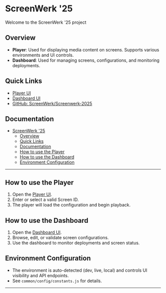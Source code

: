 # ScreenWerk '25

Welcome to the ScreenWerk '25 project

## Overview

- **Player**: Used for displaying media content on screens. Supports various environments and UI controls.
- **Dashboard**: Used for managing screens, configurations, and monitoring deployments.

## Quick Links

- [Player UI](./player/index.html)
- [Dashboard UI](./dashboard/index.html)
- [GitHub: ScreenWerk/Screenwerk-2025](https://github.com/ScreenWerk/Screenwerk-2025)

## Documentation

- [ScreenWerk '25](#screenwerk-25)
  - [Overview](#overview)
  - [Quick Links](#quick-links)
  - [Documentation](#documentation)
  - [How to use the Player](#how-to-use-the-player)
  - [How to use the Dashboard](#how-to-use-the-dashboard)
  - [Environment Configuration](#environment-configuration)

---

## How to use the Player

1. Open the [Player UI](./player/index.html).
2. Enter or select a valid Screen ID.
3. The player will load the configuration and begin playback.

## How to use the Dashboard

1. Open the [Dashboard UI](./dashboard/index.html).
2. Browse, edit, or validate screen configurations.
3. Use the dashboard to monitor deployments and screen status.

## Environment Configuration

- The environment is auto-detected (dev, live, local) and controls UI visibility and API endpoints.
- See `common/config/constants.js` for details.

---
